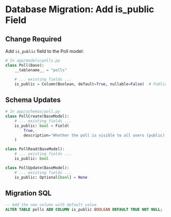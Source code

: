 # Database Migration: Add is_public Field

## Change Required

Add `is_public` field to the Poll model:

```python
# In app/models/polls.py
class Poll(Base):
    __tablename__ = "polls"

    # ... existing fields ...
    is_public = Column(Boolean, default=True, nullable=False)  # Public by default
```

## Schema Updates

```python
# In app/schemas/poll.py
class PollCreate(BaseModel):
    # ... existing fields ...
    is_public: bool = Field(
        True,
        description="Whether the poll is visible to all users (public) or only accessible via direct link/owner (private)"
    )

class PollRead(BaseModel):
    # ... existing fields ...
    is_public: bool

class PollUpdate(BaseModel):
    # ... existing fields ...
    is_public: Optional[bool] = None
```

## Migration SQL

```sql
-- Add the new column with default value
ALTER TABLE polls ADD COLUMN is_public BOOLEAN DEFAULT TRUE NOT NULL;
```
